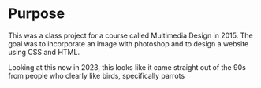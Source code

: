 # Purpose
This was a class project for a course called Multimedia Design in 2015. The goal was to incorporate an image with photoshop and to design a website using CSS and HTML.

Looking at this now in 2023, this looks like it came straight out of the 90s from people who clearly like birds, specifically parrots
